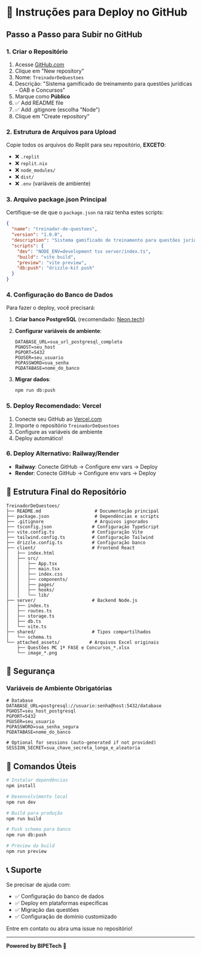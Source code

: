 # 🚀 Instruções para Deploy no GitHub

## Passo a Passo para Subir no GitHub

### 1. Criar o Repositório
1. Acesse [GitHub.com](https://github.com)
2. Clique em "New repository"
3. Nome: `TreinadorDeQuestoes`
4. Descrição: "Sistema gamificado de treinamento para questões jurídicas - OAB e Concursos"
5. Marque como **Público**
6. ✅ Add README file
7. ✅ Add .gitignore (escolha "Node")
8. Clique em "Create repository"

### 2. Estrutura de Arquivos para Upload

Copie todos os arquivos do Replit para seu repositório, **EXCETO**:
- ❌ `.replit`
- ❌ `replit.nix` 
- ❌ `node_modules/`
- ❌ `dist/`
- ❌ `.env` (variáveis de ambiente)

### 3. Arquivo package.json Principal
Certifique-se de que o `package.json` na raiz tenha estes scripts:

```json
{
  "name": "treinador-de-questoes",
  "version": "1.0.0",
  "description": "Sistema gamificado de treinamento para questões jurídicas",
  "scripts": {
    "dev": "NODE_ENV=development tsx server/index.ts",
    "build": "vite build",
    "preview": "vite preview",
    "db:push": "drizzle-kit push"
  }
}
```

### 4. Configuração do Banco de Dados
Para fazer o deploy, você precisará:

1. **Criar banco PostgreSQL** (recomendado: [Neon.tech](https://neon.tech))
2. **Configurar variáveis de ambiente**:
   ```env
   DATABASE_URL=sua_url_postgresql_completa
   PGHOST=seu_host
   PGPORT=5432
   PGUSER=seu_usuario
   PGPASSWORD=sua_senha
   PGDATABASE=nome_do_banco
   ```

3. **Migrar dados**:
   ```bash
   npm run db:push
   ```

### 5. Deploy Recomendado: Vercel

1. Conecte seu GitHub ao [Vercel.com](https://vercel.com)
2. Importe o repositório `TreinadorDeQuestoes`
3. Configure as variáveis de ambiente
4. Deploy automático!

### 6. Deploy Alternativo: Railway/Render

- **Railway**: Conecte GitHub → Configure env vars → Deploy
- **Render**: Conecte GitHub → Configure env vars → Deploy

## 📁 Estrutura Final do Repositório

```
TreinadorDeQuestoes/
├── README.md                    # Documentação principal
├── package.json                 # Dependências e scripts
├── .gitignore                   # Arquivos ignorados
├── tsconfig.json               # Configuração TypeScript
├── vite.config.ts              # Configuração Vite
├── tailwind.config.ts          # Configuração Tailwind
├── drizzle.config.ts           # Configuração banco
├── client/                     # Frontend React
│   ├── index.html
│   ├── src/
│   │   ├── App.tsx
│   │   ├── main.tsx
│   │   ├── index.css
│   │   ├── components/
│   │   ├── pages/
│   │   ├── hooks/
│   │   └── lib/
├── server/                     # Backend Node.js
│   ├── index.ts
│   ├── routes.ts
│   ├── storage.ts
│   ├── db.ts
│   └── vite.ts
├── shared/                     # Tipos compartilhados
│   └── schema.ts
└── attached_assets/           # Arquivos Excel originais
    ├── Questões MC 1ª FASE e Concursos_*.xlsx
    └── image_*.png
```

## 🔐 Segurança

### Variáveis de Ambiente Obrigatórias
```env
# Database
DATABASE_URL=postgresql://usuario:senha@host:5432/database
PGHOST=seu_host_postgresql
PGPORT=5432
PGUSER=seu_usuario
PGPASSWORD=sua_senha_segura
PGDATABASE=nome_do_banco

# Optional for sessions (auto-generated if not provided)
SESSION_SECRET=sua_chave_secreta_longa_e_aleatoria
```

## 🚀 Comandos Úteis

```bash
# Instalar dependências
npm install

# Desenvolvimento local
npm run dev

# Build para produção
npm run build

# Push schema para banco
npm run db:push

# Preview da build
npm run preview
```

## 📞 Suporte

Se precisar de ajuda com:
- ✅ Configuração do banco de dados
- ✅ Deploy em plataformas específicas  
- ✅ Migração das questões
- ✅ Configuração de domínio customizado

Entre em contato ou abra uma issue no repositório!

---
**Powered by BIPETech** 🚀